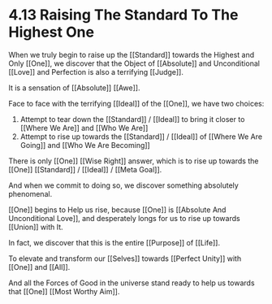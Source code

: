 # 4.13 Raising The Standard To The Highest One

When we truly begin to raise up the [[Standard]] towards the Highest and Only [[One]], we discover that the Object of [[Absolute]] and Unconditional [[Love]] and Perfection is also a terrifying [[Judge]]. 

It is a sensation of [[Absolute]] [[Awe]].  

Face to face with the terrifying [[Ideal]] of the [[One]], we have two choices: 

1. Attempt to tear down the [[Standard]] / [[Ideal]] to bring it closer to [[Where We Are]] and [[Who We Are]]  
2. Attempt to rise up towards the [[Standard]] / [[Ideal]] of [[Where We Are Going]] and [[Who We Are Becoming]]  

There is only [[One]] [[Wise Right]] answer, which is to rise up towards the [[One]] [[Standard]] / [[Ideal]] / [[Meta Goal]].  

And when we commit to doing so, we discover something absolutely phenomenal. 

[[One]] begins to Help us rise, because [[One]] is [[Absolute And Unconditional Love]], and desperately longs for us to rise up towards [[Union]] with It. 

In fact, we discover that this is the entire [[Purpose]] of [[Life]]. 

To elevate and transform our [[Selves]] towards [[Perfect Unity]] with [[One]] and [[All]].  

And all the Forces of Good in the universe stand ready to help us towards that [[One]] [[Most Worthy Aim]]. 

